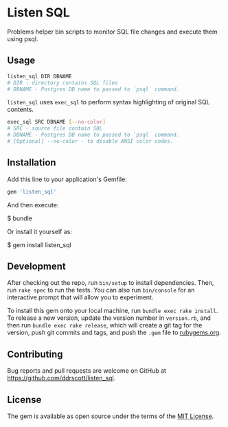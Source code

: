 # Listen SQL

Problems helper bin scripts to monitor SQL file changes and execute them using
psql.

## Usage

```sh
listen_sql DIR DBNAME
# DIR - directory contains SQL files
# DBNAME - Postgres DB name to passed to `psql` command. 
```

`listen_sql` uses `exec_sql` to perform syntax highlighting of original SQL
contents.

```sh
exec_sql SRC DBNAME [--no-color]
# SRC - source file contain SQL
# DBNAME - Postgres DB name to passed to `psql` command. 
# [Optional] --no-color - to disable ANSI color codes.
```

## Installation

Add this line to your application's Gemfile:

```ruby
gem 'listen_sql'
```

And then execute:

$ bundle

Or install it yourself as:

$ gem install listen_sql

## Development

After checking out the repo, run `bin/setup` to install dependencies. Then, run `rake spec` to run the tests. You can also run `bin/console` for an interactive prompt that will allow you to experiment.

To install this gem onto your local machine, run `bundle exec rake install`. To release a new version, update the version number in `version.rb`, and then run `bundle exec rake release`, which will create a git tag for the version, push git commits and tags, and push the `.gem` file to [rubygems.org](https://rubygems.org).

## Contributing

Bug reports and pull requests are welcome on GitHub at https://github.com/ddrscott/listen_sql.


## License

The gem is available as open source under the terms of the [MIT License](http://opensource.org/licenses/MIT).

